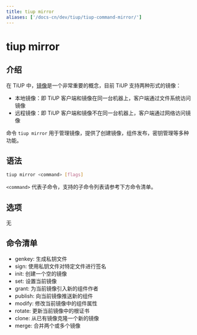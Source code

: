 ```yaml
---
title: tiup mirror
aliases: ['/docs-cn/dev/tiup/tiup-command-mirror/']
---
```


# tiup mirror

## 介绍

在 TiUP 中，[镜像](/tiup/tiup-mirror-reference.md)是一个非常重要的概念，目前 TiUP 支持两种形式的镜像：

- 本地镜像：即 TiUP 客户端和镜像在同一台机器上，客户端通过文件系统访问镜像
- 远程镜像：即 TiUP 客户端和镜像不在同一台机器上，客户端通过网络访问镜像

命令 `tiup mirror` 用于管理镜像，提供了创建镜像，组件发布，密钥管理等多种功能。

## 语法

```sh
tiup mirror <command> [flags]
```

`<command>` 代表子命令，支持的子命令列表请参考下方命令清单。

## 选项

无

## 命令清单

- genkey: 生成私钥文件
- sign: 使用私钥文件对特定文件进行签名
- init: 创建一个空的镜像
- set: 设置当前镜像
- grant: 为当前镜像引入新的组件作者
- publish: 向当前镜像推送新的组件
- modify: 修改当前镜像中的组件属性
- rotate: 更新当前镜像中的根证书
- clone: 从已有镜像克隆一个新的镜像
- merge: 合并两个或多个镜像